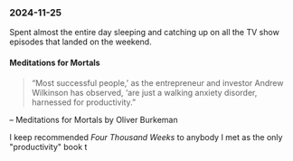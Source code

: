 ### 2024-11-25
Spent almost the entire day sleeping and catching up on all the TV show episodes that landed on the weekend. 

#### Meditations for Mortals
> “Most successful people,’ as the entrepreneur and investor Andrew Wilkinson has observed, ‘are just a walking anxiety disorder, harnessed for productivity.”

– Meditations for Mortals by Oliver Burkeman

I keep recommended _Four Thousand Weeks_ to anybody I met as the only "productivity" book t